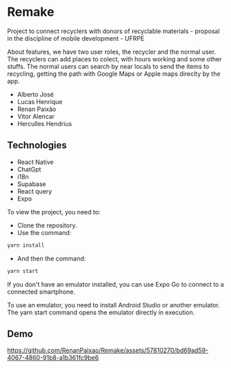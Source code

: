 # Remake

Project to connect recyclers with donors of recyclable materials - proposal in the discipline of mobile development - UFRPE

About features, we have two user roles, the recycler and the normal user. The recyclers can add places to colect, with hours working and some other stuffs. The normal users can search by near locals to send the items to recycling, getting the path with Google Maps or Apple maps direclty by the app.

- Alberto José
- Lucas Henrique
- Renan Paixão
- Vitor Alencar
- Herculles Hendrius

## Technologies

- React Native
- ChatGpt
- i18n
- Supabase
- React query
- Expo

To view the project, you need to:
- Clone the repository.
- Use the command:

```bash
yarn install
```

- And then the command:

```bash
yarn start
```

If you don't have an emulator installed, you can use Expo Go to connect to a connected smartphone.

To use an emulator, you need to install Android Studio or another emulator. The yarn start command opens the emulator directly in execution.


## Demo

https://github.com/RenanPaixao/Remake/assets/57810270/bd69ad59-4067-4860-91b8-a1b361fc9be6

